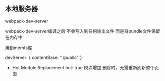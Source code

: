 ## 本地服务器

webpack-dev-server

webpack-dev-server编译之后 不会写入到任何输出文件
而是将bundle文件保留在内存中

用到memfs库

devServer: {
  contentBase: "./public"
}

- Hot Module Replacement
hot: true
模块增加 删除时，无需重新刷新整个页面